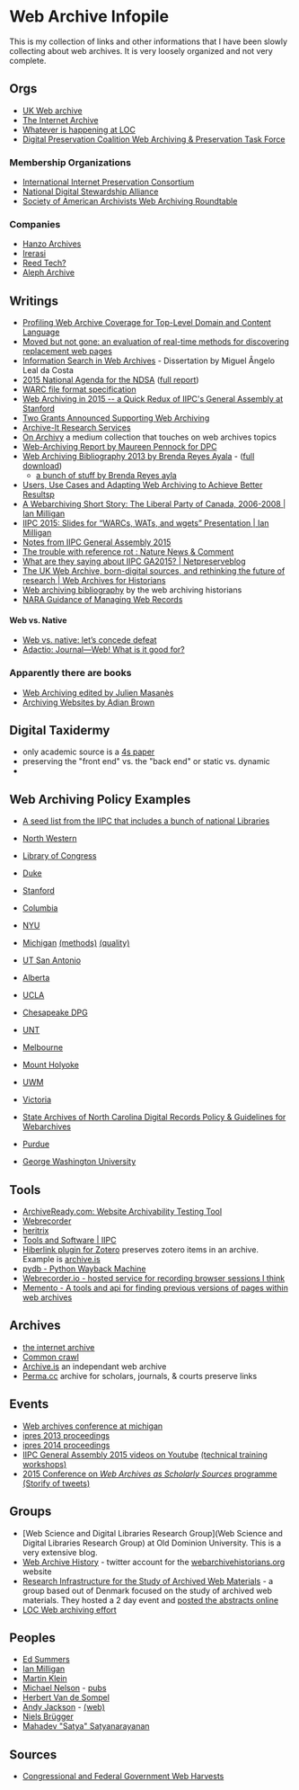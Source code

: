 # Web Archive Infopile

This is my collection of links and other informations that I have been slowly collecting about web archives. It is very loosely organized and not very complete. 






## Orgs

- [UK Web archive](http://www.webarchive.org.uk/ukwa/)
- [The Internet Archive](http://archive.org)
- [Whatever is happening at LOC](http://www.digitalpreservation.gov/index.php)
- [Digital Preservation Coalition Web Archiving & Preservation Task Force](http://www.dpconline.org/about/working-groups-and-task-forces/524-web-archiving-and-preservation-task-force)


### Membership Organizations

- [International Internet Preservation Consortium](http://netpreserve.org)
- [National Digital Stewardship Alliance](http://www.digitalpreservation.gov/ndsa/)
- [Society of American Archivists Web Archiving Roundtable](http://www2.archivists.org/groups/web-archiving-roundtable)

### Companies

- [Hanzo Archives](http://www.hanzoarchives.com/)
- [Irerasi](http://www.iterasi.com/)
- [Reed Tech?](http://www.reedtech.com/business-needs/web-social-media-archiving/)
- [Aleph Archive](http://aleph-archives.com/)

## Writings

- [Profiling Web Archive Coverage for Top-Level Domain and Content Language](http://arxiv.org/abs/1309.4008)
- [Moved but not gone: an evaluation of real-time methods for discovering replacement web pages](http://link.springer.com/article/10.1007/s00799-014-0108-0)
- [Information Search in Web Archives](http://xldb.di.fc.ul.pt/xldb/publications/Costa:InformationSearchIn:2014_document.pdf) - Dissertation by Miguel Ângelo Leal da Costa
- [2015 National Agenda for the NDSA](http://www.digitalpreservation.gov/ndsa/nationalagenda/index.html) ([full report](http://www.digitalpreservation.gov/ndsa/documents/2015NationalAgenda.pdf))
- [WARC file format specification](http://www.digitalpreservation.gov/formats/fdd/fdd000236.shtml)
- [Web Archiving in 2015 -- a Quick Redux of IIPC's General Assembly at Stanford](https://library.stanford.edu/blogs/digital-library-blog/2015/05/web-archiving-2015-quick-redux-iipcs-general-assembly-stanford)
- [Two Grants Announced Supporting Web Archiving](http://blog.archive.org/2015/04/26/two-grants-announced-supporting-web-archiving/)
- [Archive-It Research Services](https://webarchive.jira.com/wiki/display/ARS/Archive-It+Research+Services)
- [On Archivy](https://medium.com/on-archivy) a medium collection that touches on web archives topics
- [Web-Archiving Report by Maureen Pennock for DPC](http://dx.doi.org/10.7207/twr13-01)
- [Web Archiving Bibliography 2013 by Brenda Reyes Ayala](http://digital.library.unt.edu/ark:/67531/metadc172362/) - ([full download](http://digital.library.unt.edu/ark:/67531/metadc172362/m2/1/high_res_d/WebArchiving_bibliography_breyes.pdf))
	- [a bunch of stuff by Brenda Reyes ayla](http://digital.library.unt.edu/search/?q=%22Reyes%20Ayala%2C%20Brenda%22&t=dc_creator)
- [Users, Use Cases and Adapting Web Archiving to Achieve Better Resultsp](http://blogs.loc.gov/digitalpreservation/2015/05/users-use-cases-and-adapting-web-archiving-to-achieve-better-results/?loclr=twdig)
- [A Webarchiving Short Story: The Liberal Party of Canada, 2006-2008 | Ian Milligan](http://ianmilligan.ca/2015/05/06/a-webarchiving-short-story-the-liberal-party-of-canada-2006-2008/)
- [IIPC 2015: Slides for “WARCs, WATs, and wgets” Presentation | Ian Milligan](http://ianmilligan.ca/2015/05/04/iipc-2015-slides-for-warcs-wats-and-wgets-presentation/)
- [Notes from IIPC General Assembly 2015](https://www.archive-it.org/blog/post/notes-from-iipc-general-assembly-2015)
- [The trouble with reference rot : Nature News & Comment](http://www.nature.com/news/the-trouble-with-reference-rot-1.17465)
- [What are they saying about IIPC GA2015? | Netpreserveblog](https://netpreserveblog.wordpress.com/2015/05/12/what-are-they-saying-about-iipc-ga2015/)
- [The UK Web Archive, born-digital sources, and rethinking the future of research | Web Archives for Historians](http://webarchivehistorians.org/2015/06/05/the-uk-web-archive-born-digital-sources-and-rethinking-the-future-of-research/)
- [Web archiving bibliography](http://webarchivehistorians.org/the-web-archive-bibliography/) by the web archiving historians
- [NARA Guidance of Managing Web Records](http://www.archives.gov/records-mgmt/policy/managing-web-records-index.html)

#### Web vs. Native

- [Web vs. native: let’s concede defeat](http://www.quirksmode.org/blog/archives/2015/05/web_vs_native_l.html)
- [Adactio: Journal—Web! What is it good for?](https://adactio.com/journal/9016)

### Apparently there are books

- [Web Archiving edited by Julien Masanès](http://www.amazon.com/Web-Archiving-Julien-Masanès/dp/3540233385/)
- [Archiving Websites by Adian Brown](http://www.amazon.com/Archiving-Websites-Information-Management-Professionals/dp/1856045536/)

## Digital Taxidermy

- only academic source is a [4s paper](http://citation.allacademic.com/meta/p_mla_apa_research_citation/5/1/8/1/1/p518112_index.html)
- preserving the "front end" vs. the "back end" or static vs. dynamic
-

## Web Archiving Policy Examples

- [A seed list from the IIPC that includes a bunch of national Libraries](http://netpreserve.org/collection-development-policies)

- [North Western](http://www.library.northwestern.edu/webarchives)
- [Library of Congress](http://www.loc.gov/acq/devpol/webarchive.pdf)
- [Duke](http://library.duke.edu/rubenstein/uarchives/transfer/records-management/web-archiving-policy)
- [Stanford](http://library.stanford.edu/projects/web-archiving)
- [Columbia](https://library.columbia.edu/bts/web_resources_collection.html)
- [NYU](http://www.nyu.edu/library/bobst/research/tam/tam_web_collecting_policy_2010-09-08.pdf)
- [Michigan](http://deepblue.lib.umich.edu/bitstream/handle/2027.42/94163/BHL_WASpolicy_20140911.pdf?sequence=8&isAllowed=y) [(methods)](http://deepblue.lib.umich.edu/handle/2027.42/94164) [(quality)](http://deepblue.lib.umich.edu/handle/2027.42/94162)
- [UT San Antonio](http://lib.utsa.edu/collections/web-collection-development-guidelines/)
- [Alberta](http://www.library.ualberta.ca/aboutus/collection/policy/Web%20Archiving%20Policy.pdf)
- [UCLA](http://digital.library.ucla.edu/campaign/about.html)
- [Chesapeake DPG](http://cdm16064.contentdm.oclc.org/cdm/compoundobject/collection/p266901coll4/id/3502)
- [UNT](http://www.library.unt.edu/digital-projects-unit/about-web-archiving)
- [Melbourne](http://www.unimelb.edu.au/records/web-archiving/policy.htmlg)
- [Mount Holyoke](https://www.mtholyoke.edu/sites/default/files/archives/docs/ASC_DAPS_web_archiving_policy.pdf)
- [UWM](https://uwm.edu/libraries/archives/research/web-archives/)
- [Victoria](http://www.uvic.ca/library/featured/webarchiving/ArchiveIt-WebsiteCollectionPolicy.pdf)
- [State Archives of North Carolina Digital Records Policy & Guidelines for Webarchives](http://www2.ncdcr.gov/archives/ForGovernment/DigitalRecords/DigitalRecordsPoliciesandGuidelines.aspx#websites)
- [Purdue](https://www.lib.purdue.edu/sites/default/files/spcol/PurdueUniversityWebArchiveCollectingPolicy.pdf)
- [George Washington University](http://library.gwu.edu/web-archives)


## Tools

- [ArchiveReady.com: Website Archivability Testing Tool](http://archiveready.com/)
- [Webrecorder](https://webrecorder.io/)
- [heritrix](https://webarchive.jira.com/wiki/plugins/servlet/mobile#content/view/2800)
- [Tools and Software | IIPC](http://netpreserve.org/web-archiving/tools-and-software)
- [Hiberlink plugin for Zotero](http://hiberlink.org/zotero.html) preserves zotero items in an archive. Example is [archive.is](http://archive.is)
- [pydb - Python Wayback Machine](https://github.com/ikreymer/pywb)
- [Webrecorder.io - hosted service for recording browser sessions I think](https://webrecorder.io/)
- [Memento - A tools and api for finding previous versions of pages within web archives](http://timetravel.mementoweb.org/about/)

## Archives

- [the internet archive](http://archive.org)
- [Common crawl](https://commoncrawl.org)
- [Archive.is](http://archive.is) an independant web archive
- [Perma.cc](https://perma.cc) archive for scholars, journals, & courts preserve links


## Events

- [Web archives conference at michigan](http://www.lib.umich.edu/webarchivesconference)
- [ipres 2013 proceedings](http://purl.pt/24107/1/)
- [ipres 2014 proceedings](http://pandora.nla.gov.au/pan/149803/20150323-1209/ipres2014.org/sites/default/files/upload/iPres-Proceedings-final.pdf)
- [IIPC General Assembly 2015 videos on Youtube](https://www.youtube.com/playlist?list=PL5AWMCpp1Dii04znyO2dYwQvVQ12ndqv4) [(technical training workshops)](https://www.youtube.com/playlist?list=PL5AWMCpp1DigHCCNKV3r8dpNKW3YTyQJw)
- [2015 Conference on *Web Archives as Scholarly Sources* programme](http://resaw.eu/wp-content/uploads/2014/06/Resaw-conference-programme-v.3.pdf) [(Storify of tweets)](https://storify.com/ihr_history/web-archives-as-scholarly-sources-issues-practices)


## Groups

- [Web Science and Digital Libraries Research Group](Web Science and Digital Libraries Research Group) at Old Dominion University. This is a very extensive blog.
- [Web Archive History](https://twitter.com/HistWebArchives) - twitter account for the [webarchivehistorians.org](http://webarchivehistorians.org) website
- [Research Infrastructure for the Study of Archived Web Materials](http://resaw.eu/) - a group based out of Denmark focused on the study of archived web materials. They hosted a 2 day event and [posted the abstracts online](http://events.netlab.dk/conference/index.php/resaw/june2015/paper/view/52)
- [LOC Web archiving effort](http://www.loc.gov/webarchiving/)

## Peoples

- [Ed Summers](https://twitter.com/edsu)
- [Ian Milligan](https://twitter.com/ianmilligan1)
- [Martin Klein](https://twitter.com/mart1nkle1n)
- [Michael Nelson](http://www.cs.odu.edu/~mln/) - [pubs](http://www.cs.odu.edu/~mln/pubs/all.html)
- [Herbert Van de Sompel](http://public.lanl.gov/herbertv/papers/)
- [Andy Jackson](https://twitter.com/anjacks0n) - [(web)](http://anjackson.net)
- [Niels Brügger](https://twitter.com/nielsbr)
- [Mahadev "Satya" Satyanarayanan](http://www.cs.cmu.edu/~satya/)


## Sources

- [Congressional and Federal Government Web Harvests](http://webharvest.gov)

